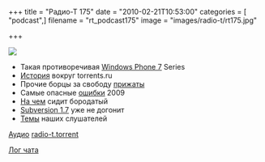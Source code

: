 +++
title = "Радио-Т 175"
date = "2010-02-21T10:53:00"
categories = [ "podcast",]
filename = "rt_podcast175"
image = "images/radio-t/rt175.jpg"

+++

![](https://radio-t.com/images/radio-t/rt175.jpg)

- Такая противоречивая [Windows Phone 7](http://www.securitylab.ru/news/390832.php) Series
- [История](http://www.securitylab.ru/news/390974.php) вокруг torrents.ru
- Прочие борцы за свободу [прижаты](http://www.securitylab.ru/news/390891.php)
- Самые опасные [ошибки](http://www.opennet.ru/opennews/art.shtml?num=25465) 2009
- [На чем](http://www.linux.org.ru/news/linux-general/4559794) сидит бородатый
- [Subversion 1.7](http://subversion.wandisco.com/component/content/article/1/44.html) уже не догонит
- [Темы](/p/2010/02/16/prep-175/) наших слушателей

[Аудио](https://archive.rucast.net/radio-t/media/rt_podcast175.mp3)
[radio-t.torrent](http://www.radio-t.com/torrents/rt_podcast175.mp3.torrent)

[Лог чата](http://chat.radio-t.com/logs/radio-t-175.html)
<audio src="https://archive.rucast.net/radio-t/media/rt_podcast175.mp3" preload="none"></audio>
